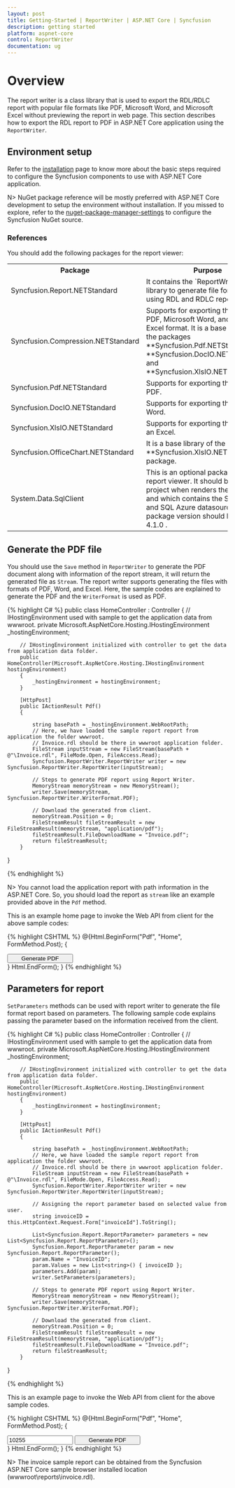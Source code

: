 ```yaml
---
layout: post
title: Getting-Started | ReportWriter | ASP.NET Core | Syncfusion
description: getting started
platform: aspnet-core
control: ReportWriter
documentation: ug
---
```


# Overview

The report writer is a class library that is used to export the RDL/RDLC report with popular file formats like PDF, Microsoft Word, and Microsoft Excel without previewing the report in web page. This section describes how to export the RDL report to PDF in ASP.NET Core application using the `ReportWriter`.


## Environment setup
Refer to the [installation](/aspnet-core/installation) page to know more about the basic steps required to configure the Syncfusion components to use with ASP.NET Core application. 

N> NuGet package reference will be mostly preferred with ASP.NET Core development to setup the environment without installation. If you missed to explore, refer to the [nuget-package-manager-settings](/aspnet-core/installation#nuget-package-manager-settings) to configure the Syncfusion NuGet source.

### References
You should add the following packages for the report viewer:

<table>
<tr>
<th>
Package</th>
<th>
Purpose
</th>
</tr>
<tr>
<td>Syncfusion.Report.NETStandard</td>
<td>It contains the `ReportWriter` class library to generate file format reports using RDL and RDLC report.</td>
</tr>
<tr>
<td>Syncfusion.Compression.NETStandard</td>
<td>Supports for exporting the report to PDF, Microsoft Word, and Microsoft Excel format. It is a base library for the packages **Syncfusion.Pdf.NETStandard** , **Syncfusion.DocIO.NETStandard** and **Syncfusion.XlsIO.NETStandard**. </td>
</tr>
<tr>
<td>Syncfusion.Pdf.NETStandard</td>
<td>Supports for exporting the report to a PDF.</td>
</tr>
<tr>
<td>Syncfusion.DocIO.NETStandard</td>
<td>Supports for exporting the report to a Word.</td>
</tr>
<tr>
<td>Syncfusion.XlsIO.NETStandard</td>
<td>Supports for exporting the report to an Excel.</td>
</tr>
<tr>
<td>Syncfusion.OfficeChart.NETStandard</td>
<td>It is a base library of the **Syncfusion.XlsIO.NETStandard** package.</td>
</tr>
<tr>
<td>System.Data.SqlClient</td>
<td>This is an optional package for the report viewer. It should be referred in project when renders the RDL report and which contains the SQL Server and SQL Azure datasource. Also, the package version should be higher of 4.1.0 . </td>
</tr>
</table>


## Generate the PDF file

You should use the `Save` method in `ReportWriter` to generate the PDF document along with information of the report stream, it will return the generated file as `Stream`. The report writer supports generating the files with formats of PDF, Word, and Excel. Here, the sample codes are explained to generate the PDF and the `WriterFormat` is used as PDF.

{% highlight C# %}
public class HomeController : Controller
    {
        // IHostingEnvironment used with sample to get the application data from wwwroot.
        private Microsoft.AspNetCore.Hosting.IHostingEnvironment _hostingEnvironment;

        // IHostingEnvironment initialized with controller to get the data from application data folder.
        public HomeController(Microsoft.AspNetCore.Hosting.IHostingEnvironment hostingEnvironment)
        {
            _hostingEnvironment = hostingEnvironment;
        }

        [HttpPost]
        public IActionResult Pdf()
        {

            string basePath = _hostingEnvironment.WebRootPath;
            // Here, we have loaded the sample report report from application the folder wwwroot. 
            // Invoice.rdl should be there in wwwroot application folder.
            FileStream inputStream = new FileStream(basePath + @"\Invoice.rdl", FileMode.Open, FileAccess.Read);
            Syncfusion.ReportWriter.ReportWriter writer = new Syncfusion.ReportWriter.ReportWriter(inputStream);

            // Steps to generate PDF report using Report Writer. 
            MemoryStream memoryStream = new MemoryStream();
            writer.Save(memoryStream, Syncfusion.ReportWriter.WriterFormat.PDF);

            // Download the generated from client.
            memoryStream.Position = 0;
            FileStreamResult fileStreamResult = new FileStreamResult(memoryStream, "application/pdf");
            fileStreamResult.FileDownloadName = "Invoice.pdf";
            return fileStreamResult;
        }
}

{% endhighlight %}

N> You cannot load the application report with path information in the ASP.NET Core. So, you should load the report as `stream` like an example provided above in the `Pdf` method.

This is an example home page to invoke the Web API from client for the above sample codes:

{% highlight CSHTML %}
    @{Html.BeginForm("Pdf", "Home", FormMethod.Post);
    {
        <div>
            <input type="submit" value="Generate PDF" style="width: 150px;" />
        </div>
    }
        Html.EndForm();
    }
{% endhighlight %}

## Parameters for report 

`SetParameters` methods can be used with report writer to generate the file format report based on parameters. The following sample code explains passing the parameter based on the information received from the client.

{% highlight C# %}
public class HomeController : Controller
    {
        // IHostingEnvironment used with sample to get the application data from wwwroot.
        private Microsoft.AspNetCore.Hosting.IHostingEnvironment _hostingEnvironment;

        // IHostingEnvironment initialized with controller to get the data from application data folder.
        public HomeController(Microsoft.AspNetCore.Hosting.IHostingEnvironment hostingEnvironment)
        {
            _hostingEnvironment = hostingEnvironment;
        }

        [HttpPost]
        public IActionResult Pdf()
        {

            string basePath = _hostingEnvironment.WebRootPath;
            // Here, we have loaded the sample report report from application the folder wwwroot. 
            // Invoice.rdl should be there in wwwroot application folder.
            FileStream inputStream = new FileStream(basePath + @"\Invoice.rdl", FileMode.Open, FileAccess.Read);
            Syncfusion.ReportWriter.ReportWriter writer = new Syncfusion.ReportWriter.ReportWriter(inputStream);

            // Assigning the report parameter based on selected value from user.
            string invoiceID = this.HttpContext.Request.Form["invoiceId"].ToString();

            List<Syncfusion.Report.ReportParameter> parameters = new List<Syncfusion.Report.ReportParameter>();
            Syncfusion.Report.ReportParameter param = new Syncfusion.Report.ReportParameter();
            param.Name = "InvoiceID";
            param.Values = new List<string>() { invoiceID };
            parameters.Add(param);
            writer.SetParameters(parameters);

            // Steps to generate PDF report using Report Writer.
            MemoryStream memoryStream = new MemoryStream();
            writer.Save(memoryStream, Syncfusion.ReportWriter.WriterFormat.PDF);

            // Download the generated from client.
            memoryStream.Position = 0;
            FileStreamResult fileStreamResult = new FileStreamResult(memoryStream, "application/pdf");
            fileStreamResult.FileDownloadName = "Invoice.pdf";
            return fileStreamResult;
        }
}

{% endhighlight %}

This is an example page to invoke the Web API from client for the above sample codes.

{% highlight CSHTML %}
    @{Html.BeginForm("Pdf", "Home", FormMethod.Post);
    {
        <div>
            <input name="invoiceId" value="10255" style="width: 150px;" />
            <input type="submit" value="Generate PDF" style="width: 150px;" />
        </div>
    }
        Html.EndForm();
    }
{% endhighlight %}    

N> The invoice sample report can be obtained from the Syncfusion ASP.NET Core sample browser installed location (wwwroot\reports\invoice.rdl).